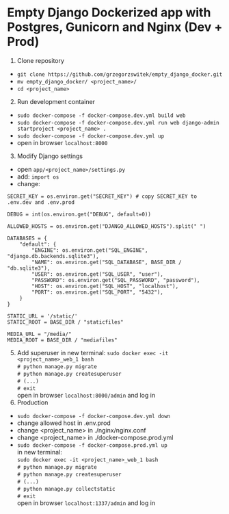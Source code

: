 # Empty Django Dockerized app with Postgres, Gunicorn and Nginx (Dev + Prod)

1. Clone repository
* `git clone https://github.com/grzegorzswitek/empty_django_docker.git`
* `mv empty_django_docker/ <project_name>/`
* `cd <project_name>`
2. Run development container
* `sudo docker-compose -f docker-compose.dev.yml build web`
* `sudo docker-compose -f docker-compose.dev.yml run web django-admin startproject <project_name> .`
* `sudo docker-compose -f docker-compose.dev.yml up`
* open in browser `localhost:8000`
3. Modify Django settings
* open `app/<project_name>/settings.py`
* add:
`import os`
* change:
```
SECRET_KEY = os.environ.get("SECRET_KEY") # copy SECRET_KEY to .env.dev and .env.prod

DEBUG = int(os.environ.get("DEBUG", default=0))

ALLOWED_HOSTS = os.environ.get("DJANGO_ALLOWED_HOSTS").split(" ")

DATABASES = {
    "default": {
        "ENGINE": os.environ.get("SQL_ENGINE", "django.db.backends.sqlite3"),
        "NAME": os.environ.get("SQL_DATABASE", BASE_DIR / "db.sqlite3"),
        "USER": os.environ.get("SQL_USER", "user"),
        "PASSWORD": os.environ.get("SQL_PASSWORD", "password"),
        "HOST": os.environ.get("SQL_HOST", "localhost"),
        "PORT": os.environ.get("SQL_PORT", "5432"),
    }
}

STATIC_URL = '/static/'
STATIC_ROOT = BASE_DIR / "staticfiles"

MEDIA_URL = "/media/"
MEDIA_ROOT = BASE_DIR / "mediafiles"
```
5. Add superuser
in new terminal:
`sudo docker exec -it <project_name>_web_1 bash`  
`# python manage.py migrate`  
`# python manage.py createsuperuser`  
`# (...)`  
`# exit`  
open in browser `localhost:8000/admin` and log in  
6. Production
* `sudo docker-compose -f docker-compose.dev.yml down`
* change allowed host in .env.prod
* change <project_name> in ./nginx/nginx.conf
* change <project_name> in ./docker-compose.prod.yml
* `sudo docker-compose -f docker-compose.prod.yml up`  
in new terminal:  
`sudo docker exec -it <project_name>_web_1 bash`  
`# python manage.py migrate`  
`# python manage.py createsuperuser`  
`# (...)`  
`# python manage.py collectstatic`  
`# exit`  
open in browser `localhost:1337/admin` and log in  
